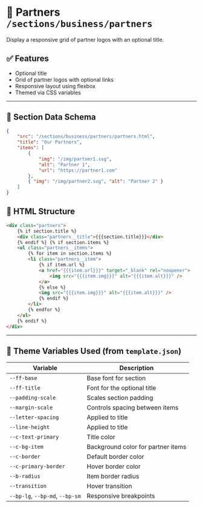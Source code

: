 # 📂 Partners `/sections/business/partners`

Display a responsive grid of partner logos with an optional title.

## ✅ Features

-   Optional title
-   Grid of partner logos with optional links
-   Responsive layout using flexbox
-   Themed via CSS variables

---

## 🧾 Section Data Schema

```json
{
	"src": "/sections/business/partners/partners.html",
	"title": "Our Partners",
	"items": [
		{
			"img": "/img/partner1.svg",
			"alt": "Partner 1",
			"url": "https://partner1.com"
		},
		{ "img": "/img/partner2.svg", "alt": "Partner 2" }
	]
}
```

## 🧱 HTML Structure

```html
<div class="partners">
	{% if section.title %}
	<div class="partners__title">{{{section.title}}}</div>
	{% endif %} {% if section.items %}
	<ul class="partners__items">
		{% for item in section.items %}
		<li class="partners__item">
			{% if item.url %}
			<a href="{{{item.url}}}" target="_blank" rel="noopener">
				<img src="{{{item.img}}}" alt="{{{item.alt}}}" />
			</a>
			{% else %}
			<img src="{{{item.img}}}" alt="{{{item.alt}}}" />
			{% endif %}
		</li>
		{% endfor %}
	</ul>
	{% endif %}
</div>
```

---

## 🎨 Theme Variables Used (from `template.json`)

| Variable                        | Description                        |
| ------------------------------- | ---------------------------------- |
| `--ff-base`                     | Base font for section              |
| `--ff-title`                    | Font for the optional title        |
| `--padding-scale`               | Scales section padding             |
| `--margin-scale`                | Controls spacing between items     |
| `--letter-spacing`              | Applied to title                   |
| `--line-height`                 | Applied to title                   |
| `--c-text-primary`              | Title color                        |
| `--c-bg-item`                   | Background color for partner items |
| `--c-border`                    | Default border color               |
| `--c-primary-border`            | Hover border color                 |
| `--b-radius`                    | Item border radius                 |
| `--transition`                  | Hover transition                   |
| `--bp-lg`, `--bp-md`, `--bp-sm` | Responsive breakpoints             |

